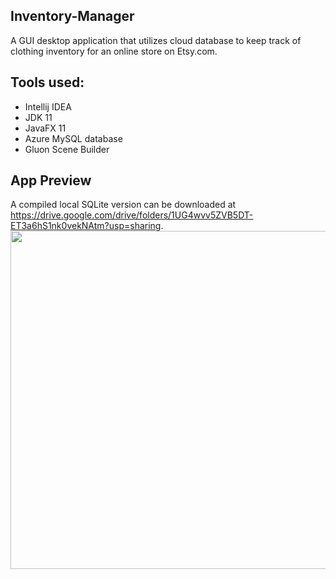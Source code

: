 ## Inventory-Manager
A GUI desktop application that utilizes cloud database to keep track of clothing inventory for an online store on Etsy.com.


## Tools used:
- Intellij IDEA
- JDK 11
- JavaFX 11
- Azure MySQL database
- Gluon Scene Builder


## App Preview
A compiled local SQLite version can be downloaded at https://drive.google.com/drive/folders/1UG4wvv5ZVB5DT-ET3a6hS1nk0vekNAtm?usp=sharing.
<img src="https://user-images.githubusercontent.com/47681116/109073220-b5715f00-76bb-11eb-83b1-396eb8d1f044.jpg" width="755" height="541">
